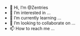 - 👋 Hi, I’m @Zentries
- 👀 I’m interested in ...
- 🌱 I’m currently learning ...
- 💞️ I’m looking to collaborate on ...
- 📫 How to reach me ...

<!---
Zentries/Zentries is a ✨ special ✨ repository because its `README.md` (this file) appears on your GitHub profile.
You can click the Preview link to take a look at your changes.
--->
